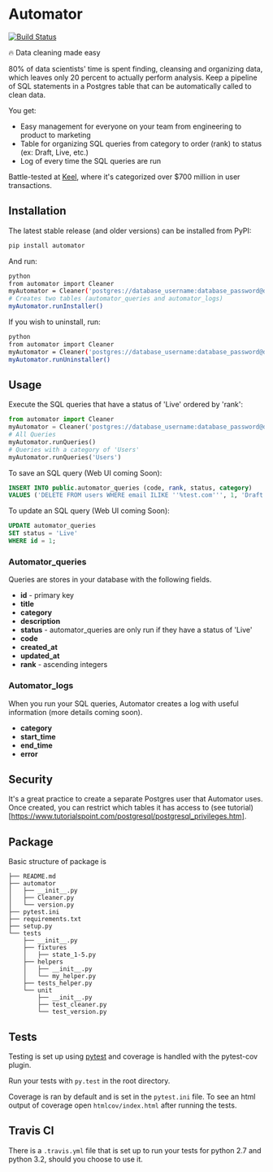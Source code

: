 Automator
==========================

[![Build Status](https://travis-ci.org/Keel-io/automator.png?branch=master)](https://travis-ci.org/Keel-io/automator.png)


:fire: Data cleaning made easy

80% of data scientists' time is spent finding, cleansing and organizing data, which leaves only 20 percent to actually perform analysis. Keep a pipeline of SQL statements in a Postgres table that can be automatically called to clean data.

You get:

- Easy management for everyone on your team from engineering to product to marketing
- Table for organizing SQL queries from category to order (rank) to status (ex: Draft, Live, etc.)
- Log of every time the SQL queries are run

Battle-tested at [Keel](https://www.keel.io), where it's categorized over $700 million in user transactions.

## Installation

The latest stable release (and older versions) can be installed from PyPI:

```sh
pip install automator
```

And run:

```sh
python
from automator import Cleaner
myAutomator = Cleaner('postgres://database_username:database_password@database_url:5432/database_name')
# Creates two tables (automator_queries and automator_logs)
myAutomator.runInstaller()
```

If you wish to uninstall, run:

```sh
python
from automator import Cleaner
myAutomator = Cleaner('postgres://database_username:database_password@database_url:5432/database_name')
myAutomator.runUninstaller()
```

## Usage

Execute the SQL queries that have a status of 'Live' ordered by 'rank':

```python
from automator import Cleaner
myAutomator = Cleaner('postgres://database_username:database_password@database_url:5432/database_name')
# All Queries
myAutomator.runQueries()
# Queries with a category of 'Users'
myAutomator.runQueries('Users')
```

To save an SQL query (Web UI coming Soon):

```sql
INSERT INTO public.automator_queries (code, rank, status, category)
VALUES ('DELETE FROM users WHERE email ILIKE ''%test.com''', 1, 'Draft', 'Users');
```

To update an SQL query (Web UI coming Soon):

```sql
UPDATE automator_queries
SET status = 'Live'
WHERE id = 1;
```

### Automator_queries

Queries are stores in your database with the following fields.

- **id** - primary key
- **title**
- **category**
- **description**
- **status** - automator_queries are only run if they have a status of 'Live'
- **code**
- **created_at**
- **updated_at**
- **rank** - ascending integers

### Automator_logs

When you run your SQL queries, Automator creates a log with useful information (more details coming soon).

- **category**
- **start_time**
- **end_time**
- **error**

## Security

It's a great practice to create a separate Postgres user that Automator uses. Once created, you can restrict which tables it has access to (see tutorial)[https://www.tutorialspoint.com/postgresql/postgresql_privileges.htm].

## Package

Basic structure of package is

```
├── README.md
├── automator
│   ├── __init__.py
│   ├── Cleaner.py
│   └── version.py
├── pytest.ini
├── requirements.txt
├── setup.py
└── tests
    ├── __init__.py
    ├── fixtures
    │   ├── state_1-5.py
    ├── helpers
    │   ├── __init__.py
    │   └── my_helper.py
    ├── tests_helper.py
    └── unit
        ├── __init__.py
        ├── test_cleaner.py
        └── test_version.py
```

## Tests

Testing is set up using [pytest](http://pytest.org) and coverage is handled
with the pytest-cov plugin.

Run your tests with ```py.test``` in the root directory.

Coverage is ran by default and is set in the ```pytest.ini``` file.
To see an html output of coverage open ```htmlcov/index.html``` after running the tests.

## Travis CI

There is a ```.travis.yml``` file that is set up to run your tests for python 2.7
and python 3.2, should you choose to use it.
